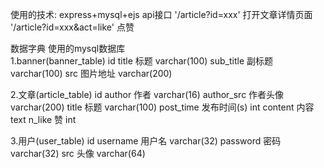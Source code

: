 使用的技术:   express+mysql+ejs
api接口
        '/article?id=xxx' 打开文章详情页面
        '/article?id=xxx&act=like' 点赞
        

数据字典
使用的mysql数据库<br/>
1.banner(banner_table)
	id
	title		标题		varchar(100)
	sub_title	副标题		varchar(100)
	src		图片地址	varchar(200)

2.文章(article_table)
	id
	author		作者		varchar(16)
	author_src	作者头像	varchar(200)
	title		标题		varchar(100)
	post_time	发布时间(s)	int
	content		内容		text
	n_like		赞		int

3.用户(user_table)
	id
	username	用户名		varchar(32)
	password	密码		varchar(32)
	src		头像		varchar(64)
